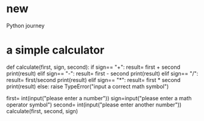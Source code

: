 # new
Python journey
# a simple calculator
def calculate(first, sign, second):
    if sign== "+":
        result= first + second
        print(result)
    elif sign== "-":
        result= first - second
        print(result)
    elif sign== "/":
        result= first/second
        print(result)
    elif sign== "*":
        result= first * second
        print(result)
    else:
        raise TypeError("input a correct math symbol")

first= int(input("please enter a number"))
sign=input("please enter a math operator symbol")
second= int(input("please enter another number"))
calculate(first, second, sign)
